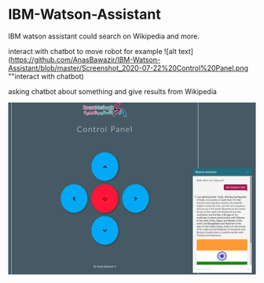 # IBM-Watson-Assistant
IBM watson assistant could search on Wikipedia and more.

interact with chatbot to move robot for example
![alt text](https://github.com/AnasBawazir/IBM-Watson-Assistant/blob/master/Screenshot_2020-07-22%20Control%20Panel.png ""interact with chatbot)

asking chatbot about something and give results from Wikipedia

![alt text](https://github.com/AnasBawazir/IBM-Watson-Assistant/blob/master/Screenshot_2020-07-22%20Control%20Panel(1).png "wiki search")
